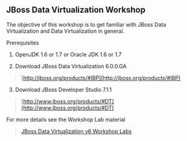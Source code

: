 ## JBoss Data Virtualization Workshop
The objective of this workshop is to get familiar with JBoss Data Virtualization and Data Virtualization in general.

Prerequisites

1. OpenJDK 1.6 or 1.7 or Oracle JDK 1.6 or 1.7

2. Download JBoss Data Virtualization 6.0.0.GA
>[http://jboss.org/products/#IBP](http://jboss.org/products/#IBP)

3. Download JBoss Developer Studio 7.1.1 
> [http://www.jboss.org/products/#DT](http://www.jboss.org/products/#DT)

For more details see the Workshop Lab material

> [JBoss Data Virtualization v6 Workshop Labs](https://github.com/DataVirtualizationByExample/DVWorkshop/tree/master/docs)
